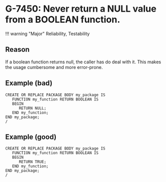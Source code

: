 # G-7450: Never return a NULL value from a BOOLEAN function.

!!! warning "Major"
    Reliability, Testability

## Reason

If a boolean function returns null, the caller has do deal with it. This makes the usage cumbersome and more error-prone.

## Example (bad)

```
CREATE OR REPLACE PACKAGE BODY my_package IS
   FUNCTION my_function RETURN BOOLEAN IS
   BEGIN
      RETURN NULL;
   END my_function;
END my_package;
/
```

## Example (good)

```
CREATE OR REPLACE PACKAGE BODY my_package IS
   FUNCTION my_function RETURN BOOLEAN IS
   BEGIN
      RETURN TRUE;
   END my_function;
END my_package;
/
```